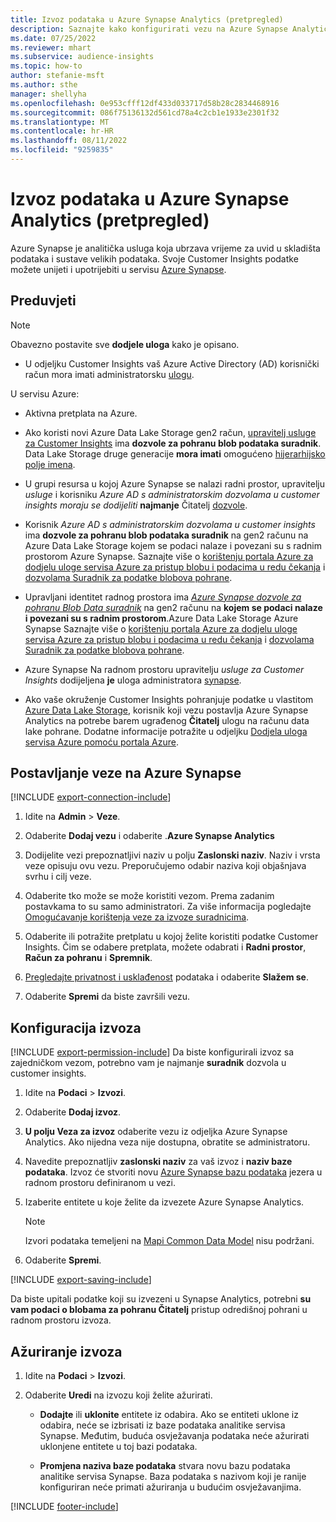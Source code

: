 ```yaml
---
title: Izvoz podataka u Azure Synapse Analytics (pretpregled)
description: Saznajte kako konfigurirati vezu na Azure Synapse Analytics.
ms.date: 07/25/2022
ms.reviewer: mhart
ms.subservice: audience-insights
ms.topic: how-to
author: stefanie-msft
ms.author: sthe
manager: shellyha
ms.openlocfilehash: 0e953cfff12df433d033717d58b28c2834468916
ms.sourcegitcommit: 086f75136132d561cd78a4c2cb1e1933e2301f32
ms.translationtype: MT
ms.contentlocale: hr-HR
ms.lasthandoff: 08/11/2022
ms.locfileid: "9259835"
---
```

# <a name="export-data-to-azure-synapse-analytics-preview"></a>Izvoz podataka u Azure Synapse Analytics (pretpregled)

Azure Synapse je analitička usluga koja ubrzava vrijeme za uvid u skladišta podataka i sustave velikih podataka. Svoje Customer Insights podatke možete unijeti i upotrijebiti u servisu [Azure Synapse](/azure/synapse-analytics/overview-what-is).

## <a name="prerequisites"></a>Preduvjeti

> [!NOTE]
> Obavezno postavite sve **dodjele uloga** kako je opisano.

- U odjeljku Customer Insights vaš Azure Active Directory (AD) korisnički račun mora imati administratorsku [ulogu](permissions.md#add-users).

U servisu Azure:

- Aktivna pretplata na Azure.

- Ako koristi novi Azure Data Lake Storage gen2 račun, [upravitelj usluge za Customer Insights](connect-service-principal.md) ima **dozvole za pohranu blob podataka suradnik**. Data Lake Storage druge generacije **mora imati** omogućeno [hijerarhijsko polje imena](/azure/storage/blobs/data-lake-storage-namespace).

- U grupi resursa u kojoj Azure Synapse se nalazi radni prostor, upravitelju *usluge* i korisniku *Azure AD s administratorskim dozvolama u customer insights moraju se dodijeliti* **najmanje** Čitatelj [dozvole](/azure/role-based-access-control/role-assignments-portal).

- Korisnik *Azure AD s administratorskim dozvolama u customer insights* ima **dozvole za pohranu blob podataka suradnik** na gen2 računu na Azure Data Lake Storage kojem se podaci nalaze i povezani su s radnim prostorom Azure Synapse. Saznajte više o [korištenju portala Azure za dodjelu uloge servisa Azure za pristup blobu i podacima u redu čekanja](/azure/storage/common/storage-auth-aad-rbac-portal) i [dozvolama Suradnik za podatke blobova pohrane](/azure/role-based-access-control/built-in-roles#storage-blob-data-contributor).

- Upravljani identitet radnog prostora ima *[Azure Synapse dozvole za pohranu Blob Data suradnik](/azure/synapse-analytics/security/synapse-workspace-managed-identity)* na gen2 računu na **kojem se podaci nalaze i povezani su s radnim prostorom**.Azure Data Lake Storage Azure Synapse Saznajte više o [korištenju portala Azure za dodjelu uloge servisa Azure za pristup blobu i podacima u redu čekanja](/azure/storage/common/storage-auth-aad-rbac-portal) i [dozvolama Suradnik za podatke blobova pohrane](/azure/role-based-access-control/built-in-roles#storage-blob-data-contributor).

- Azure Synapse Na radnom prostoru upravitelju *usluge za Customer Insights* dodijeljena **je** uloga administratora [synapse](/azure/synapse-analytics/security/how-to-set-up-access-control).

- Ako vaše okruženje Customer Insights pohranjuje podatke u vlastitom [Azure Data Lake Storage](own-data-lake-storage.md), korisnik koji vezu postavlja Azure Synapse Analytics na potrebe barem ugrađenog **Čitatelj** ulogu na računu data lake pohrane. Dodatne informacije potražite u odjeljku [Dodjela uloga servisa Azure pomoću portala Azure](/azure/role-based-access-control/role-assignments-portal).

## <a name="set-up-connection-to-azure-synapse"></a>Postavljanje veze na Azure Synapse

[!INCLUDE [export-connection-include](includes/export-connection-admn.md)]

1. Idite na **Admin** > **Veze**.

1. Odaberite **Dodaj vezu** i odaberite .**Azure Synapse Analytics**

1. Dodijelite vezi prepoznatljivi naziv u polju **Zaslonski naziv**. Naziv i vrsta veze opisuju ovu vezu. Preporučujemo odabir naziva koji objašnjava svrhu i cilj veze.

1. Odaberite tko može se može koristiti vezom. Prema zadanim postavkama to su samo administratori. Za više informacija pogledajte [Omogućavanje korištenja veze za izvoze suradnicima](connections.md#allow-contributors-to-use-a-connection-for-exports).

1. Odaberite ili potražite pretplatu u kojoj želite koristiti podatke Customer Insights. Čim se odabere pretplata, možete odabrati i **Radni prostor**, **Račun za pohranu** i **Spremnik**.

1. [Pregledajte privatnost i usklađenost](connections.md#data-privacy-and-compliance) podataka i odaberite **Slažem se**.

1. Odaberite **Spremi** da biste završili vezu.

## <a name="configure-an-export"></a>Konfiguracija izvoza

[!INCLUDE [export-permission-include](includes/export-permission.md)] Da biste konfigurirali izvoz sa zajedničkom vezom, potrebno vam je najmanje **suradnik** dozvola u customer insights.

1. Idite na **Podaci** > **Izvozi**.

1. Odaberite **Dodaj izvoz**.

1. **U polju Veza za izvoz** odaberite vezu iz odjeljka Azure Synapse Analytics. Ako nijedna veza nije dostupna, obratite se administratoru.

1. Navedite prepoznatljiv **zaslonski naziv** za vaš izvoz i **naziv baze podataka**. Izvoz će stvoriti novu [Azure Synapse bazu podataka](/azure/synapse-analytics/database-designer/concepts-lake-database) jezera u radnom prostoru definiranom u vezi.

1. Izaberite entitete u koje želite da izvezete Azure Synapse Analytics.
   > [!NOTE]
   > Izvori podataka temeljeni na [Mapi Common Data Model](connect-common-data-model.md) nisu podržani.

1. Odaberite **Spremi**.

[!INCLUDE [export-saving-include](includes/export-saving.md)]

Da biste upitali podatke koji su izvezeni u Synapse Analytics, potrebni **su vam podaci o blobama za pohranu Čitatelj** pristup odredišnoj pohrani u radnom prostoru izvoza.

## <a name="update-an-export"></a>Ažuriranje izvoza

1. Idite na **Podaci** > **Izvozi**.

1. Odaberite **Uredi** na izvozu koji želite ažurirati.

   - **Dodajte** ili **uklonite** entitete iz odabira. Ako se entiteti uklone iz odabira, neće se izbrisati iz baze podataka analitike servisa Synapse. Međutim, buduća osvježavanja podataka neće ažurirati uklonjene entitete u toj bazi podataka.

   - **Promjena naziva baze podataka** stvara novu bazu podataka analitike servisa Synapse. Baza podataka s nazivom koji je ranije konfiguriran neće primati ažuriranja u budućim osvježavanjima.

[!INCLUDE [footer-include](includes/footer-banner.md)]
